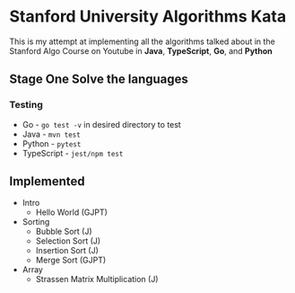 # Stanford University Algorithms Kata

This is my attempt at implementing all the algorithms talked about in the Stanford Algo Course on Youtube in **Java**, **TypeScript**, **Go**, and **Python**

## Stage One Solve the languages

### Testing

- Go - `go test -v` in desired directory to test
- Java - `mvn test`
- Python - `pytest`
- TypeScript - `jest/npm test`

## Implemented

- Intro
    - Hello World (GJPT)
- Sorting
    - Bubble Sort (J)
    - Selection Sort (J)
    - Insertion Sort (J)
    - Merge Sort (GJPT)
- Array
    - Strassen Matrix Multiplication (J)

